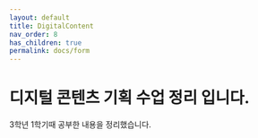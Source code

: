 ```yaml
---
layout: default
title: DigitalContent
nav_order: 8
has_children: true
permalink: docs/form
---
```


# 디지털 콘텐츠 기획 수업 정리 입니다.

3학년 1학기때 공부한 내용을 정리했습니다.

